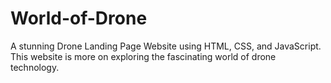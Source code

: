 # World-of-Drone
 A stunning Drone Landing Page Website using HTML, CSS, and JavaScript. This website is more on exploring the fascinating world of drone technology.  
